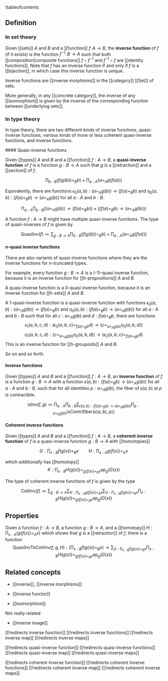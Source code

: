 
\tableofcontents 

## Definition

### In set theory

Given [[sets]] $A$ and $B$ and a [[function]] $f\colon A \to B$, the __inverse function__ of $f$ (if it exists) is the function $f^{-1}\colon B \to A$ such that both [[composition|composite functions]] $f \circ f^{-1}$ and $f^{-1} \circ f$ are [[identity functions]].  Note that $f$ has an inverse function if and only if $f$ is a [[bijection]], in which case this inverse function is unique.

Inverse functions are [[inverse morphisms]] in the [[category]] [[Set]] of sets.

More generally, in any [[concrete category]], the inverse of any [[isomorphism]] is given by the inverse of the corresponding function between [[underlying sets]].

### In type theory

In type theory, there are two different kinds of inverse functions, quasi-inverse functions, various kinds of more or less coherent quasi-inverse functions, and inverse functions. 

#### Quasi-inverse functions

Given [[types]] $A$ and $B$ and a [[function]] $f:A \to B$, a __quasi-inverse function__ of $f$ is a function $g:B \to A$ such that $g$ is a [[retraction]] and a [[section]] of $f$. 

$$\prod_{b:B} (f(g(b)) =_B b) \times \prod_{a:A} (a =_A g(f(a)))$$

Equivalently, there are functions $\epsilon_0(a, b):(a =_A g(b)) \to (f(a) =_B b)$ and $\eta_0(a, b):(f(a) =_B b) \to (a =_A g(b))$ for all $a:A$ and $b:B$. 

$$\prod_{a:A} \prod_{b:B} ((a =_A g(b)) \to (f(a) =_B b)) \times ((f(a) =_B b) \to (a =_A g(b)))$$

A function $f:A \to B$ might have multiple quasi-inverse functions. The type of quasi-inverses of $f$ is given by 

$$\mathrm{QuasiInv}(f) \coloneqq \sum_{g:B \to A} \prod_{b:B} (f(g(b)) =_B b) \times \prod_{a:A} (a =_A g(f(a)))$$

#### $n$-quasi inverse functions

There are also variants of quasi-inverse functions where they are the inverse functions for $n$-truncated types. 

For example, every function $g:B \to A$ is a (-1)-quasi inverse function, because it is an inverse function for [[h-propositions]] $A$ and $B$. 

A quasi-inverse function is a 0-quasi inverse function, because it is an inverse function for [[h-sets]] $A$ and $B$. 

A 1-quasi-inverse function is a quasi-inverse function with functions $\epsilon_0(a, b):(a =_A g(b)) \to (f(a) =_B b)$ and $\eta_0(a, b):(f(a) =_B b) \to (a =_A g(b))$ for all $a:A$ and $b:B$ such that for all $c:a =_A g(b)$ and $d:f(a) =_B b$, 
there are functions
$$\epsilon_1(a, b, c, d):(\epsilon_0(a, b, c) =_{f(a) =_B b} d) \to (c =_{a =_A g(b)} \eta_0(a, b, d))$$
$$\eta_1(a, b, c, d):(c =_{a =_A g(b)} \eta_0(a, b, d)) \to (\epsilon_0(a, b, c) =_{f(a) =_B b} d)$$
This is an inverse function for [[h-groupoids]] $A$ and $B$. 

So on and so forth. 

#### Inverse functions

Given [[types]] $A$ and $B$ and a [[function]] $f:A \to B$, an __inverse function__ of $f$ is a function $g:B \to A$ with a function $\epsilon(a, b):(f(a) =_B b) \to (a =_A g(b))$ for all $a:A$ and $b:B$, such that for all identities $p:a =_A g(b)$, the fiber of $\epsilon(a, b)$ at $p$ is contractible. 

$$\mathrm{isInv}(f, g) \coloneqq \prod_{a:A} \prod_{b:B} \sum_{\epsilon(a, b):(f(a) =_B b) \to (a =_A g(b))} \prod_{p:a =_A g(b)} \mathrm{isContr}(\mathrm{fiber}(\epsilon(a, b), p))$$

#### Coherent inverse functions

Given [[types]] $A$ and $B$ and a [[function]] $f:A \to B$, a __coherent inverse function__ of $f$ is a quasi-inverse function $g:B \to A$ with [[homotopies]] 

$$G:\prod_{x:B} f(g(x)) =_B x \qquad H:\prod_{x:A} g(f(x)) =_A x$$

which additionally has [[homotopy]]
$$K:\prod_{x:B} H(g(x)) =_{g(f(x)) =_B x} \mathrm{ap}_g(G(x))$$

The type of coherent inverse functions of $f$ is given by the type

$$\mathrm{CohInv}(f) \coloneqq \sum_{g:B \to A} \sum_{H:\prod_{x:A} g(f(x)) =_A x} \sum_{G:\prod_{x:B} f(g(x)) =_B x} \prod_{x:B} H(g(x)) =_{g(f(x)) =_B x} \mathrm{ap}_g(G(x))$$

## Properties

Given a function $f:A \to B$, a function $g:B \to A$, and a [[homotopy]] $H:\prod_{x:A} (g(f(x)) =_A x)$ which shows that $g$ is a [[retraction]] of $f$, there is a function 
$$\mathrm{QuasiInvToCohInv}(f, g, H):\left(\prod_{x:B} f(g(x)) =_B x\right) \to \sum_{G:\prod_{x:B} f(g(x)) =_B x} \prod_{x:B} H(g(x)) =_{g(f(x)) =_B x} \mathrm{ap}_g(G(x))$$

## Related concepts

* [[inverse]], [[inverse morphisms]]

* [[inverse functor]]

* [[isomorphism]]

Not really related

* [[inverse image]]

[[!redirects inverse function]]
[[!redirects inverse functions]]
[[!redirects inverse map]]
[[!redirects inverse maps]]

[[!redirects quasi-inverse function]]
[[!redirects quasi-inverse functions]]
[[!redirects quasi-inverse map]]
[[!redirects quasi-inverse maps]]

[[!redirects coherent inverse function]]
[[!redirects coherent inverse functions]]
[[!redirects coherent inverse map]]
[[!redirects coherent inverse maps]]